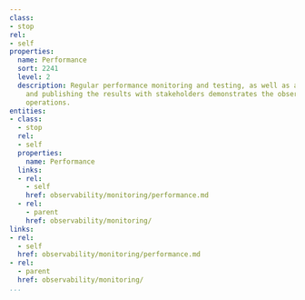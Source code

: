 ```yaml
---
class:
- stop
rel:
- self
properties:
  name: Performance
  sort: 2241
  level: 2
  description: Regular performance monitoring and testing, as well as actively sharing
    and publishing the results with stakeholders demonstrates the observability around
    operations.
entities:
- class:
  - stop
  rel:
  - self
  properties:
    name: Performance
  links:
  - rel:
    - self
    href: observability/monitoring/performance.md
  - rel:
    - parent
    href: observability/monitoring/
links:
- rel:
  - self
  href: observability/monitoring/performance.md
- rel:
  - parent
  href: observability/monitoring/
...
```

